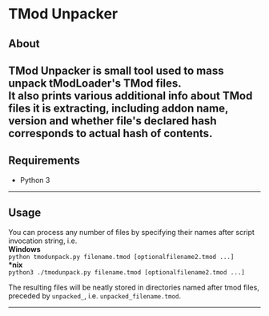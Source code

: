 # TMod Unpacker

## About

TMod Unpacker is small tool used to mass unpack tModLoader's TMod files.  
It also prints various additional info about TMod files it is extracting, including addon name, version and whether file's declared hash corresponds to actual hash of contents.
---
## Requirements

* Python 3

---
## Usage

You can process any number of files by specifying their names after script invocation string, i.e.  
**Windows**  
`python tmodunpack.py filename.tmod [optionalfilename2.tmod ...]`  
**\*nix**  
`python3 ./tmodunpack.py filename.tmod [optionalfilename2.tmod ...]`  

The resulting files will be neatly stored in directories named after tmod files, preceded by `unpacked_`, i.e. `unpacked_filename.tmod`.

---
